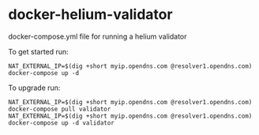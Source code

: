 # docker-helium-validator

docker-compose.yml file for running a helium validator

To get started run:

```
NAT_EXTERNAL_IP=$(dig +short myip.opendns.com @resolver1.opendns.com) docker-compose up -d
```

To upgrade run:
```
NAT_EXTERNAL_IP=$(dig +short myip.opendns.com @resolver1.opendns.com) docker-compose pull validator
NAT_EXTERNAL_IP=$(dig +short myip.opendns.com @resolver1.opendns.com) docker-compose up -d validator
```
